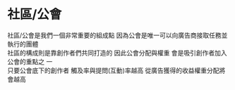 # 社區/公會

社區/公會是我們一個非常重要的組成點 因為公會是唯一可以向廣告商接取任務並執行的團體 \
社區的構成則是靠創作者們共同打造的 因此公會分配與權重 會是吸引創作者加入公會的重點之 一\
只要公會底下的創作者 觸及率與提問(互動)率越高 從廣告獲得的收益權重分配將會越高
